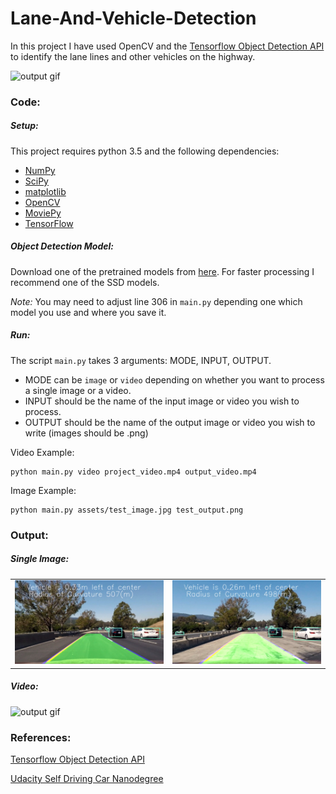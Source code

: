 # Lane-And-Vehicle-Detection

In this project I have used OpenCV and the [Tensorflow Object Detection API](https://github.com/tensorflow/models/tree/master/research/object_detection) to identify the lane lines and other vehicles on the highway.

![output gif](./assets/output1.gif)

### Code:

##### Setup:

This project requires python 3.5 and the following dependencies:

- [NumPy](http://www.numpy.org/)
- [SciPy](https://www.scipy.org/)
- [matplotlib](http://matplotlib.org/)
- [OpenCV](http://opencv.org/)
- [MoviePy](http://zulko.github.io/moviepy/)
- [TensorFlow](https://www.tensorflow.org/)

##### Object Detection Model:

Download one of the pretrained models from [here](https://github.com/tensorflow/models/blob/master/research/object_detection/g3doc/detection_model_zoo.md). For faster processing I recommend one of the SSD models. 

*Note:* You may need to adjust line 306 in `main.py` depending one which model you use and where you save it.

##### Run:

The script `main.py` takes 3 arguments: MODE, INPUT, OUTPUT.
 - MODE can be `image` or `video` depending on whether you want to process a single image or a video.
 - INPUT should be the name of the input image or video you wish to process.
 - OUTPUT should be the name of the output image or video you wish to write (images should be .png) 
 
 Video Example:
 ```
 python main.py video project_video.mp4 output_video.mp4
 ```
 
 Image Example:
 ```
 python main.py assets/test_image.jpg test_output.png
 ```
 
 ### Output:
 
 ##### Single Image:
 |||
 |-------|-------|
 |![output image](./assets/output_test.png)|![output image](./assets/output_test1.png)|
 
 ##### Video:
 ![output gif](./assets/output1.gif)
 
 ### References:
 [Tensorflow Object Detection API](https://github.com/tensorflow/models/tree/master/research/object_detection)
 
 [Udacity Self Driving Car Nanodegree](https://www.udacity.com/course/self-driving-car-engineer-nanodegree--nd013)
